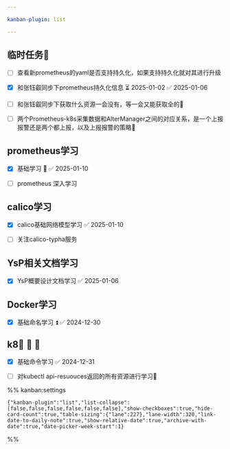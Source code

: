 ```yaml
---

kanban-plugin: list

---
```


## 临时任务🔼

- [ ] 查看新prometheus的yaml是否支持持久化，如果支持持久化就对其进行升级
- [x] 和张钰叡同步下prometheus持久化信息 ⏳ 2025-01-02 ✅ 2025-01-06
- [ ] 和张钰叡同步下获取什么资源一会没有，等一会又能获取全的🔼
- [ ] 两个Prometheus-k8s采集数据和AlterManager之间的对应关系，是一个上报报警还是两个都上报，以及上报报警的策略🔼


## prometheus学习

- [x] 基础学习 🔼 ✅ 2025-01-10
- [ ] prometheus 深入学习


## calico学习

- [x] calico基础网络模型学习 ✅ 2025-01-10
- [ ] 关注calico-typha服务


## YsP相关文档学习

- [x] YsP概要设计文档学习 ✅ 2025-01-06


## Docker学习

- [x] 基础命名学习 ⏫ ✅ 2024-12-30


## k8🛫 📅 🔼

- [x] 基础命令学习 ✅ 2024-12-31
- [ ] 对kubectl api-resuouces返回的所有资源进行学习🔼




%% kanban:settings
```
{"kanban-plugin":"list","list-collapse":[false,false,false,false,false,false],"show-checkboxes":true,"hide-card-count":true,"table-sizing":{"lane":227},"lane-width":320,"link-date-to-daily-note":true,"show-relative-date":true,"archive-with-date":true,"date-picker-week-start":1}
```
%%